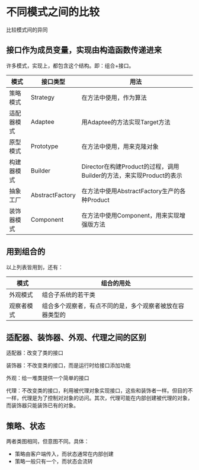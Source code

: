 # 不同模式之间的比较

比较模式间的异同

## 接口作为成员变量，实现由构造函数传递进来

许多模式，实现上，都包含这个结构。即：组合+接口。

| 模式       | 接口类型        | 用法                                                         |
| ---------- | --------------- | ------------------------------------------------------------ |
| 策略模式   | Strategy        | 在方法中使用，作为算法                                       |
| 适配器模式 | Adaptee         | 用Adaptee的方法实现Target方法                                |
| 原型模式   | Prototype       | 在方法中使用，用来克隆对象                                   |
| 构建器模式 | Builder         | Director在构建Product的过程，调用Builder的方法，来实现Product的表示 |
| 抽象工厂   | AbstractFactory | 在方法中使用AbstractFactory生产的各种Product                 |
| 装饰器模式 | Component       | 在方法中使用Component，用来实现增强版方法                    |

## 用到组合的

以上列表皆用到，还有：

| 模式       | 组合的用处                                               |
| ---------- | -------------------------------------------------------- |
| 外观模式   | 组合子系统的若干类                                       |
| 观察者模式 | 组合多个观察者，有点不同的是，多个观察者被放在容器类型的 |

## 适配器、装饰器、外观、代理之间的区别

适配器：改变了类的接口

装饰器：不改变类的接口，而是运行时给接口添加功能

外观：给一堆类提供一个简单的接口

代理：不改变类的接口，利用被代理对象实现接口，这些和装饰者一样。但目的不一样，代理是为了控制对对象的访问。其次，代理可能在内部创建被代理的对象，而装饰器只能装饰已有的对象。

## 策略、状态

两者类图相同，但意图不同。具体：

- 策略由客户端传入，而状态通常在内部创建
- 策略一般只有一个，而状态会流转

